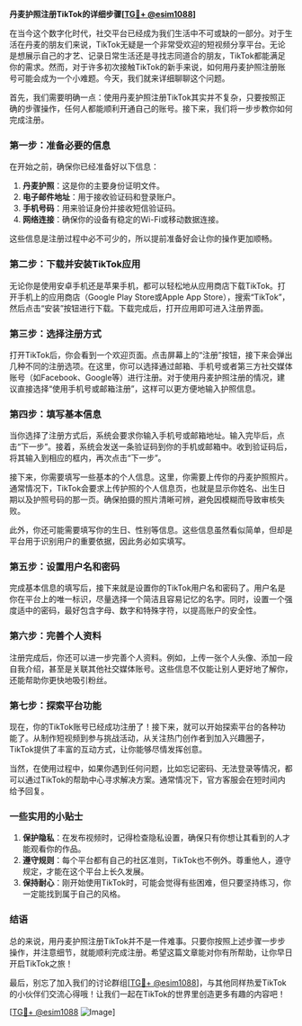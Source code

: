 **丹麦护照注册TikTok的详细步骤[[TG💪+ @esim1088](https://t.me/s/esim1088)]**

在当今这个数字化时代，社交平台已经成为我们生活中不可或缺的一部分。对于生活在丹麦的朋友们来说，TikTok无疑是一个非常受欢迎的短视频分享平台。无论是想展示自己的才艺、记录日常生活还是寻找志同道合的朋友，TikTok都能满足你的需求。然而，对于许多初次接触TikTok的新手来说，如何用丹麦护照注册账号可能会成为一个小难题。今天，我们就来详细聊聊这个问题。

首先，我们需要明确一点：使用丹麦护照注册TikTok其实并不复杂，只要按照正确的步骤操作，任何人都能顺利开通自己的账号。接下来，我们将一步步教你如何完成注册。

### **第一步：准备必要的信息**
在开始之前，确保你已经准备好以下信息：
1. **丹麦护照**：这是你的主要身份证明文件。
2. **电子邮件地址**：用于接收验证码和登录账户。
3. **手机号码**：用来验证身份并接收短信验证码。
4. **网络连接**：确保你的设备有稳定的Wi-Fi或移动数据连接。

这些信息是注册过程中必不可少的，所以提前准备好会让你的操作更加顺畅。

### **第二步：下载并安装TikTok应用**
无论你是使用安卓手机还是苹果手机，都可以轻松地从应用商店下载TikTok。打开手机上的应用商店（Google Play Store或Apple App Store），搜索“TikTok”，然后点击“安装”按钮进行下载。下载完成后，打开应用即可进入注册界面。

### **第三步：选择注册方式**
打开TikTok后，你会看到一个欢迎页面。点击屏幕上的“注册”按钮，接下来会弹出几种不同的注册选项。在这里，你可以选择通过邮箱、手机号或者第三方社交媒体账号（如Facebook、Google等）进行注册。对于使用丹麦护照注册的情况，建议直接选择“使用手机号或邮箱注册”，这样可以更方便地输入护照信息。

### **第四步：填写基本信息**
当你选择了注册方式后，系统会要求你输入手机号或邮箱地址。输入完毕后，点击“下一步”。接着，系统会发送一条验证码到你的手机或邮箱中。收到验证码后，将其输入到相应的框内，再次点击“下一步”。

接下来，你需要填写一些基本的个人信息。这里，你需要上传你的丹麦护照照片。通常情况下，TikTok会要求上传护照的个人信息页，也就是显示你姓名、出生日期以及护照号码的那一页。确保拍摄的照片清晰可辨，避免因模糊而导致审核失败。

此外，你还可能需要填写你的生日、性别等信息。这些信息虽然看似简单，但却是平台用于识别用户的重要依据，因此务必如实填写。

### **第五步：设置用户名和密码**
完成基本信息的填写后，接下来就是设置你的TikTok用户名和密码了。用户名是你在平台上的唯一标识，尽量选择一个简洁且容易记忆的名字。同时，设置一个强度适中的密码，最好包含字母、数字和特殊字符，以提高账户的安全性。

### **第六步：完善个人资料**
注册完成后，你还可以进一步完善个人资料。例如，上传一张个人头像、添加一段自我介绍，甚至是关联其他社交媒体账号。这些信息不仅能让别人更好地了解你，还能帮助你更快地吸引粉丝。

### **第七步：探索平台功能**
现在，你的TikTok账号已经成功注册了！接下来，就可以开始探索平台的各种功能了。从制作短视频到参与挑战活动，从关注热门创作者到加入兴趣圈子，TikTok提供了丰富的互动方式，让你能够尽情发挥创意。

当然，在使用过程中，如果你遇到任何问题，比如忘记密码、无法登录等情况，都可以通过TikTok的帮助中心寻求解决方案。通常情况下，官方客服会在短时间内给予回复。

### **一些实用的小贴士**
1. **保护隐私**：在发布视频时，记得检查隐私设置，确保只有你想让其看到的人才能观看你的作品。
2. **遵守规则**：每个平台都有自己的社区准则，TikTok也不例外。尊重他人，遵守规定，才能在这个平台上长久发展。
3. **保持耐心**：刚开始使用TikTok时，可能会觉得有些困难，但只要坚持练习，你一定能找到属于自己的风格。

### **结语**
总的来说，用丹麦护照注册TikTok并不是一件难事。只要你按照上述步骤一步步操作，并注意细节，就能顺利完成注册。希望这篇文章能对你有所帮助，让你早日开启TikTok之旅！

最后，别忘了加入我们的讨论群组[[TG💪+ @esim1088](https://t.me/s/esim1088)]，与其他同样热爱TikTok的小伙伴们交流心得哦！让我们一起在TikTok的世界里创造更多有趣的内容吧！

[[TG💪+ @esim1088](https://t.me/s/esim1088) ![Image](https://i.postimg.cc/4NQfJmqS/Snipaste-2025-05-13-00-14-12.png)]